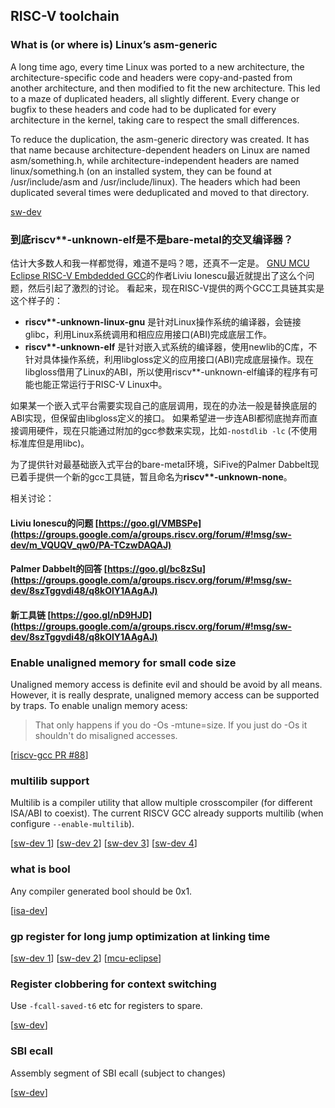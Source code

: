 RISC-V toolchain
-------------------------------------------

### What is (or where is) Linux’s asm-generic

A long time ago, every time Linux was ported to a new architecture, the architecture-specific code and headers were copy-and-pasted from another architecture, and then modified to fit the new architecture. This led to a maze of duplicated headers, all slightly different. Every change or bugfix to these headers and code had to be duplicated for every architecture in the kernel, taking care to respect the small differences.

To reduce the duplication, the asm-generic directory was created. It has that name because architecture-dependent headers on Linux are named asm/something.h, while architecture-independent headers are named linux/something.h (on an installed system, they can be found at /usr/include/asm and /usr/include/linux). The headers which had been duplicated several times were deduplicated and moved to that directory. 

[sw-dev](https://groups.google.com/a/groups.riscv.org/forum/#!msg/sw-dev/8szTggvdi48/ou02OME-AAAJ)

### 到底riscv\*\*-unknown-elf是不是bare-metal的交叉编译器？

估计大多数人和我一样都觉得，难道不是吗？嗯，还真不一定是。
[GNU MCU Eclipse RISC-V Embdedded GCC](https://gnu-mcu-eclipse.github.io/)的作者Liviu Ionescu最近就提出了这么个问题，然后引起了激烈的讨论。
看起来，现在RISC-V提供的两个GCC工具链其实是这个样子的：

- **riscv\*\*-unknown-linux-gnu** 是针对Linux操作系统的编译器，会链接glibc，利用Linux系统调用和相应应用接口(ABI)完成底层工作。
- **riscv\*\*-unknown-elf** 是针对嵌入式系统的编译器，使用newlib的C库，不针对具体操作系统，利用libgloss定义的应用接口(ABI)完成底层操作。现在libgloss借用了Linux的ABI，所以使用riscv\*\*-unknown-elf编译的程序有可能也能正常运行于RISC-V Linux中。

如果某一个嵌入式平台需要实现自己的底层调用，现在的办法一般是替换底层的ABI实现，但保留由libgloss定义的接口。
如果希望进一步连ABI都彻底抛弃而直接调用硬件，现在只能通过附加的gcc参数来实现，比如`-nostdlib -lc` (不使用标准库但是用libc)。

为了提供针对最基础嵌入式平台的bare-metal环境，SiFive的Palmer Dabbelt现已着手提供一个新的gcc工具链，暂且命名为**riscv\*\*-unknown-none**。

相关讨论：
#### Liviu Ionescu的问题 [https://goo.gl/VMBSPe](https://groups.google.com/a/groups.riscv.org/forum/#!msg/sw-dev/m_VQUQV_qw0/PA-TCzwDAQAJ)
#### Palmer Dabbelt的回答 [https://goo.gl/bc8zSu](https://groups.google.com/a/groups.riscv.org/forum/#!msg/sw-dev/8szTggvdi48/q8kOlY1AAgAJ)
#### 新工具链 [https://goo.gl/nD9HJD](https://groups.google.com/a/groups.riscv.org/forum/#!msg/sw-dev/8szTggvdi48/q8kOlY1AAgAJ)

### Enable unaligned memory for small code size

Unaligned memory access is definite evil and should be avoid by all means.
However, it is really desprate, unaligned memory access can be supported by traps.
To enable unalign memory acess:

> That only happens if you do -Os -mtune=size. If you just do -Os it shouldn't do misaligned accesses.

[[riscv-gcc PR #88](https://github.com/riscv/riscv-gcc/pull/88)]

### multilib support

Multilib is a compiler utility that allow multiple crosscompiler (for different ISA/ABI to coexist).
The current RISCV GCC already supports multilib (when configure `--enable-multilib`).

[[sw-dev 1](https://groups.google.com/a/groups.riscv.org/forum/#!msg/sw-dev/nkiTe3stA2o/hT2ebjBmCQAJ)]
[[sw-dev 2](https://groups.google.com/a/groups.riscv.org/forum/#!msg/sw-dev/nkiTe3stA2o/Ntb5x6y8AAAJ)]
[[sw-dev 3](https://groups.google.com/a/groups.riscv.org/forum/#!msg/sw-dev/fO_Xv_kFfRI/I2A0eyzlCQAJ)]
[[sw-dev 4](https://groups.google.com/a/groups.riscv.org/forum/#!msg/sw-dev/fO_Xv_kFfRI/AFnDQtAYBgAJ)]


### what is bool

Any compiler generated bool should be 0x1.

[[isa-dev](https://groups.google.com/a/groups.riscv.org/forum/#!msg/isa-dev/IutUMddVTzA/xjp7Qqb4BAAJ)]

### gp register for long jump optimization at linking time

[[sw-dev 1](https://groups.google.com/a/groups.riscv.org/forum/#!msg/sw-dev/60IdaZj27dY/5MydPLnHAQAJ)]
[[sw-dev 2](https://groups.google.com/a/groups.riscv.org/forum/#!msg/sw-dev/60IdaZj27dY/5IqqFBL0AQAJ)]
[[mcu-eclipse](https://gnu-mcu-eclipse.github.io/arch/riscv/programmer/#the-gp-global-pointer-register)]

### Register clobbering for context switching

Use `-fcall-saved-t6` etc for registers to spare.

[[sw-dev](https://groups.google.com/a/groups.riscv.org/forum/#!msg/sw-dev/e1A6WdmdHvg/7Q0Hf1ORBAAJ)]

### SBI ecall

Assembly segment of SBI ecall (subject to changes)

[[sw-dev](https://groups.google.com/a/groups.riscv.org/forum/#!msg/sw-dev/exbrzM3GZDQ/edmBl2ezAAAJ)]
